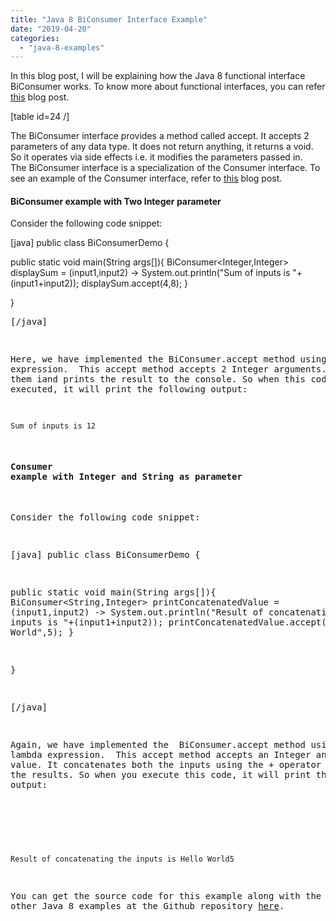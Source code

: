 ```yaml
---
title: "Java 8 BiConsumer Interface Example"
date: "2019-04-20"
categories: 
  - "java-8-examples"
---
```


In this blog post, I will be explaining how the Java 8 functional interface BiConsumer works. To know more about functional interfaces, you can refer [this](https://learnjava.co.in/what-is-a-functional-interface/) blog post.

\[table id=24 /\]

The BiConsumer interface provides a method called accept. It accepts 2 parameters of any data type. It does not return anything, it returns a void. So it operates via side effects i.e. it modifies the parameters passed in. The BiConsumer interface is a specialization of the Consumer interface. To see an example of the Consumer interface, refer to [this](https://learnjava.co.in/java-8-consumer-interface-example/) blog post.

#### BiConsumer example with Two Integer parameter

Consider the following code snippet:

\[java\]</pre> public class BiConsumerDemo {

public static void main(String args\[\]){ BiConsumer<Integer,Integer> displaySum = (input1,input2) -> System.out.println("Sum of inputs is "+(input1+input2)); displaySum.accept(4,8); }

} <pre>\[/java\]

Here, we have implemented the BiConsumer.accept method using a lambda expression.  This accept method accepts 2 Integer arguments. It adds them iand prints the result to the console. So when this code is executed, it will print the following output:

```
Sum of inputs is 12
```

#### Consumer example with Integer and String as parameter

Consider the following code snippet:

\[java\] public class BiConsumerDemo {

public static void main(String args\[\]){ BiConsumer<String,Integer> printConcatenatedValue = (input1,input2) -> System.out.println("Result of concatenating the inputs is "+(input1+input2)); printConcatenatedValue.accept("Hello World",5); }

}

\[/java\]

Again, we have implemented the  BiConsumer.accept method using a lambda expression.  This accept method accepts an Integer and a String value. It concatenates both the inputs using the + operator and prints the results. So when you execute this code, it will print the following output:

 

```
Result of concatenating the inputs is Hello World5
```

You can get the source code for this example along with the code for other Java 8 examples at the Github repository [here](https://github.com/learnjavawithreshma/Java8Demo).
